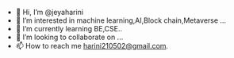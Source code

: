 - 👋 Hi, I’m @jeyaharini
- 👀 I’m interested in machine learning,AI,Block chain,Metaverse ...
- 🌱 I’m currently learning BE,CSE..
- 💞️ I’m looking to collaborate on ...
- 📫 How to reach me harini210502@gmail.com.

<!---
jeyaharini/jeyaharini is a ✨ special ✨ repository because its `README.md` (this file) appears on your GitHub profile.
You can click the Preview link to take a look at your changes.
--->
